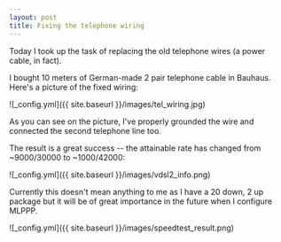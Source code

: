 ```yaml
---
layout: post
title: Fixing the telephone wiring
---
```


Today I took up the task of replacing the old telephone wires (a power cable, in fact).

I bought 10 meters of German-made 2 pair telephone cable in Bauhaus. Here's a picture of the fixed wiring:

![_config.yml]({{ site.baseurl }}/images/tel_wiring.jpg)

As you can see on the picture, I've properly grounded the wire and connected the second telephone line too.

The result is a great success -- the attainable rate has changed from ~9000/30000 to ~1000/42000:

![_config.yml]({{ site.baseurl }}/images/vdsl2_info.png)

Currently this doesn't mean anything to me as I have a 20 down, 2 up package but it will be of great importance in the future when I configure MLPPP.

![_config.yml]({{ site.baseurl }}/images/speedtest_result.png)
